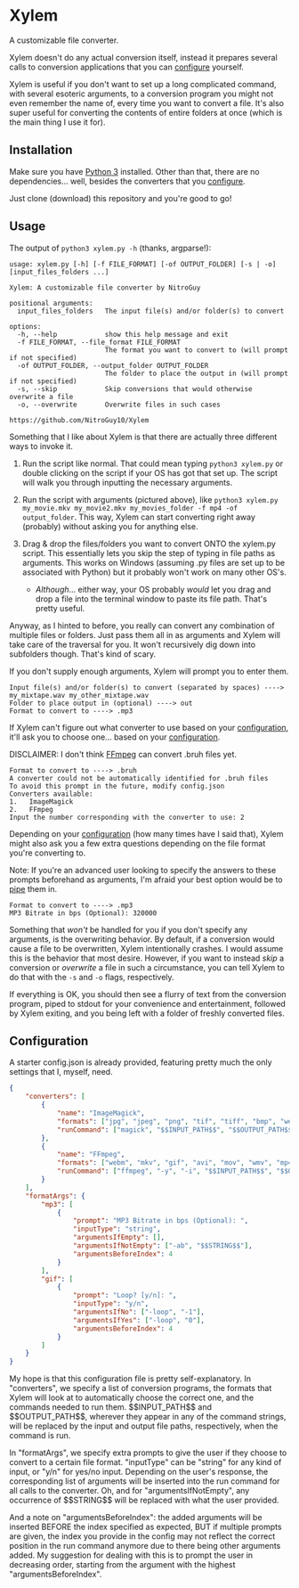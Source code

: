 # Xylem

A customizable file converter.

Xylem doesn't do any actual conversion itself, instead it prepares several calls to conversion applications that you can [configure](#configuration) yourself.

Xylem is useful if you don't want to set up a long complicated command, with several esoteric arguments, to a conversion program you might not even remember the name of, every time you want to convert a file.
It's also super useful for converting the contents of entire folders at once (which is the main thing I use it for).

## Installation

Make sure you have [Python 3](https://www.python.org/) installed.
Other than that, there are no dependencies...
well, besides the converters that you [configure](#configuration).

Just clone (download) this repository and you're good to go!

## Usage

The output of `python3 xylem.py -h` (thanks, argparse!):

```
usage: xylem.py [-h] [-f FILE_FORMAT] [-of OUTPUT_FOLDER] [-s | -o] [input_files_folders ...]

Xylem: A customizable file converter by NitroGuy

positional arguments:
  input_files_folders   The input file(s) and/or folder(s) to convert

options:
  -h, --help            show this help message and exit
  -f FILE_FORMAT, --file_format FILE_FORMAT
                        The format you want to convert to (will prompt if not specified)
  -of OUTPUT_FOLDER, --output_folder OUTPUT_FOLDER
                        The folder to place the output in (will prompt if not specified)
  -s, --skip            Skip conversions that would otherwise overwrite a file
  -o, --overwrite       Overwrite files in such cases

https://github.com/NitroGuy10/Xylem
```

Something that I like about Xylem is that there are actually three different ways to invoke it.

1. Run the script like normal.
That could mean typing `python3 xylem.py` or double clicking on the script if your OS has got that set up.
The script will walk you through inputting the necessary arguments.

2. Run the script with arguments (pictured above), like `python3 xylem.py my_movie.mkv my_movie2.mkv my_movies_folder -f mp4 -of output_folder`.
This way, Xylem can start converting right away (probably) without asking you for anything else.

3. Drag & drop the files/folders you want to convert ONTO the xylem.py script.
This essentially lets you skip the step of typing in file paths as arguments.
This works on Windows (assuming .py files are set up to be associated with Python) but it probably won't work on many other OS's.

   - *Although*... either way, your OS probably *would* let you drag and drop a file into the terminal window to paste its file path.
   That's pretty useful.

Anyway, as I hinted to before, you really can convert any combination of multiple files or folders.
Just pass them all in as arguments and Xylem will take care of the traversal for you. It won't recursively dig down into subfolders though.
That's kind of scary.

If you don't supply enough arguments, Xylem will prompt you to enter them.

```
Input file(s) and/or folder(s) to convert (separated by spaces) ----> my_mixtape.wav my_other_mixtape.wav
Folder to place output in (optional) ----> out
Format to convert to ----> .mp3
```

If Xylem can't figure out what converter to use based on your [configuration](#configuration), it'll ask you to choose one... based on your [configuration](#configuration).

DISCLAIMER: I don't think [FFmpeg](https://ffmpeg.org/) can convert .bruh files yet.

```
Format to convert to ----> .bruh
A converter could not be automatically identified for .bruh files
To avoid this prompt in the future, modify config.json
Converters available:
1.   ImageMagick
2.   FFmpeg
Input the number corresponding with the converter to use: 2
```

Depending on your [configuration](#configuration) (how many times have I said that), Xylem might also ask you a few extra questions depending on the file format you're converting to.

Note: If you're an advanced user looking to specify the answers to these prompts beforehand as arguments, I'm afraid your best option would be to [pipe](https://en.wikipedia.org/wiki/Pipeline_(Unix)) them in.

```
Format to convert to ----> .mp3
MP3 Bitrate in bps (Optional): 320000
```

Something that *won't* be handled for you if you don't specify any arguments, is the overwriting behavior.
By default, if a conversion would cause a file to be overwritten, Xylem intentionally crashes.
I would assume this is the behavior that most desire.
However, if you want to instead *skip* a conversion or *overwrite* a file in such a circumstance, you can tell Xylem to do that with the `-s` and `-o` flags, respectively.

If everything is OK, you should then see a flurry of text from the conversion program, piped to stdout for your convenience and entertainment, followed by Xylem exiting, and you being left with a folder of freshly converted files.

## Configuration

A starter config.json is already provided, featuring pretty much the only settings that I, myself, need.

```json
{
    "converters": [
        {
            "name": "ImageMagick",
            "formats": ["jpg", "jpeg", "png", "tif", "tiff", "bmp", "webp", "heif", "heic"],
            "runCommand": ["magick", "$$INPUT_PATH$$", "$$OUTPUT_PATH$$"]
        },
        {
            "name": "FFmpeg",
            "formats": ["webm", "mkv", "gif", "avi", "mov", "wmv", "mp4", "m4v", "mpg", "mpeg", "mp2", "aac", "aiff", "flac", "m4a", "mp3", "ogg", "wav", "wma", "wv", "apng"],
            "runCommand": ["ffmpeg", "-y", "-i", "$$INPUT_PATH$$", "$$OUTPUT_PATH$$"]
        }
    ],
    "formatArgs": {
        "mp3": [
            {
                "prompt": "MP3 Bitrate in bps (Optional): ",
                "inputType": "string",
                "argumentsIfEmpty": [],
                "argumentsIfNotEmpty": ["-ab", "$$STRING$$"],
                "argumentsBeforeIndex": 4
            }
        ],
        "gif": [
            {
                "prompt": "Loop? [y/n]: ",
                "inputType": "y/n",
                "argumentsIfNo": ["-loop", "-1"],
                "argumentsIfYes": ["-loop", "0"],
                "argumentsBeforeIndex": 4
            }
        ]
    }
}
```

My hope is that this configuration file is pretty self-explanatory.
In "converters", we specify a list of conversion programs, the formats that Xylem will look at to automatically choose the correct one, and the commands needed to run them.
\$\$INPUT_PATH\$\$ and \$\$OUTPUT_PATH\$\$, wherever they appear in any of the command strings, will be replaced by the input and output file paths, respectively, when the command is run.

In "formatArgs", we specify extra prompts to give the user if they choose to convert to a certain file format.
"inputType" can be "string" for any kind of input, or "y/n" for yes/no input.
Depending on the user's response, the corresponding list of arguments will be inserted into the run command for all calls to the converter.
Oh, and for "argumentsIfNotEmpty", any occurrence of \$\$STRING\$\$ will be replaced with what the user provided.

And a note on "argumentsBeforeIndex": the added arguments will be inserted BEFORE the index specified as expected, BUT if multiple prompts are given, the index you provide in the config may not reflect the correct position in the run command anymore due to there being other arguments added.
My suggestion for dealing with this is to prompt the user in decreasing order, starting from the argument with the highest "argumentsBeforeIndex".

